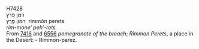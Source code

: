 <body>
  <p>H7428<br>  רמּן פּרץ  <br> רִמּוֹן פֶּרֶץ  ‎  rimmôn perets  <br><i>rim-mone‘</i> <i>peh‘-rets </i><br>From <a href="h7416.htm">7416</a> and <a href="h6556.htm">6556</a>  <i>pomegranate</i> <i>of</i> <i>the</i> <i>breach</i>; <i>Rimmon</i> <i>Perets</i>, a place in the Desert: - Rimmon-parez.<br></p>
 </body>